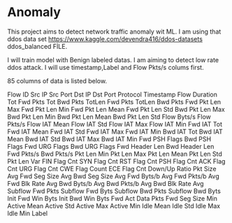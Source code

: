# Anomaly

This project aims to detect network traffic anomaly wit ML. I am using that ddos data set https://www.kaggle.com/devendra416/ddos-datasets ddos_balanced FİLE.

I will train model with Benign labeled datas. I am aiming to detect low rate ddos attack. I will use timestamp,Label and Flow Pkts/s colums first.

85 columns of data is listed below. 
 
Flow ID
Src IP
Src Port
Dst IP
Dst Port
Protocol
Timestamp
Flow Duration
Tot Fwd Pkts
Tot Bwd Pkts
TotLen Fwd Pkts
TotLen Bwd Pkts
Fwd Pkt Len Max
Fwd Pkt Len Min
Fwd Pkt Len Mean
Fwd Pkt Len Std
Bwd Pkt Len Max
Bwd Pkt Len Min
Bwd Pkt Len Mean
Bwd Pkt Len Std
Flow Byts/s
Flow Pkts/s
Flow IAT Mean
Flow IAT Std
Flow IAT Max
Flow IAT Min
Fwd IAT Tot
Fwd IAT Mean
Fwd IAT Std
Fwd IAT Max
Fwd IAT Min
Bwd IAT Tot
Bwd IAT Mean
Bwd IAT Std
Bwd IAT Max
Bwd IAT Min
Fwd PSH Flags
Bwd PSH Flags
Fwd URG Flags
Bwd URG Flags
Fwd Header Len
Bwd Header Len
Fwd Pkts/s
Bwd Pkts/s
Pkt Len Min
Pkt Len Max
Pkt Len Mean
Pkt Len Std
Pkt Len Var
FIN Flag Cnt
SYN Flag Cnt
RST Flag Cnt
PSH Flag Cnt
ACK Flag Cnt
URG Flag Cnt
CWE Flag Count
ECE Flag Cnt
Down/Up Ratio
Pkt Size Avg
Fwd Seg Size Avg
Bwd Seg Size Avg
Fwd Byts/b Avg
Fwd Pkts/b Avg
Fwd Blk Rate Avg
Bwd Byts/b Avg
Bwd Pkts/b Avg
Bwd Blk Rate Avg
Subflow Fwd Pkts
Subflow Fwd Byts
Subflow Bwd Pkts
Subflow Bwd Byts
Init Fwd Win Byts
Init Bwd Win Byts
Fwd Act Data Pkts
Fwd Seg Size Min
Active Mean
Active Std
Active Max
Active Min
Idle Mean
Idle Std
Idle Max
Idle Min
Label


